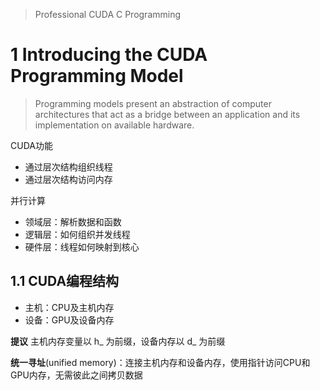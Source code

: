 > Professional CUDA C Programming
# 1 Introducing the CUDA Programming Model

> Programming models present an abstraction of computer architectures that act as a bridge between an application and its implementation on available hardware. 

CUDA功能
- 通过层次结构组织线程
- 通过层次结构访问内存

并行计算
- 领域层：解析数据和函数
- 逻辑层：如何组织并发线程
- 硬件层：线程如何映射到核心

## 1.1 CUDA编程结构
- 主机：CPU及主机内存
- 设备：GPU及设备内存

**提议**
主机内存变量以 h_ 为前缀，设备内存以 d_ 为前缀

**统一寻址**(unified memory)：连接主机内存和设备内存，使用指针访问CPU和GPU内存，无需彼此之间拷贝数据

